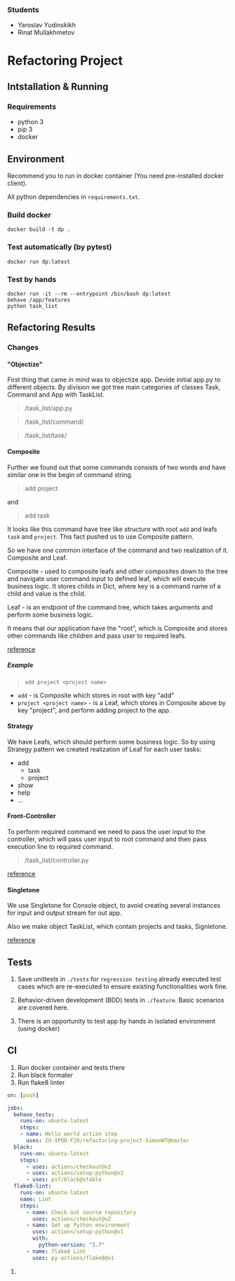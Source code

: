 ### Students
* Yaroslav Yudinskikh
* Rinat Mullakhmetov

# Refactoring Project

## Intstallation & Running
### Requirements
* python 3
* pip 3
* docker
## Environment
Recommend you to run in docker container (You need pre-installed docker client).

All python dependencies in ``requirements.txt``.

### Build docker
```console
docker build -t dp .
```

### Test automatically (by pytest)

```console
docker run dp:latest
```

### Test by hands
```console
docker run -it --rm --entrypoint /bin/bash dp:latest
behave /app/features
python task_list
```

## Refactoring Results
### Changes
#### "Objectize"
First thing that came in mind was to objectize app. Devide initial app.py to different objects. 
By division we got tree main categories of classes Task, Command and App with TaskList.

>/task_list/app.py

>/task_list/command/

>/task_list/task/
#### Composite
Further we found out that some commands consists of two words and have similar one in the begin of command string.
> add project <project name>

and 

> add task <project name> <task description>

It looks like this command have tree like structure with root `add` and leafs `task` and `project`. This fact pushed us to use Composite pattern.

So we have one common interface of the command and two realization of it. Composite and Leaf. 

Composite - used to composite leafs and other composites down to the tree and navigate user command input to defined leaf, which will execute business logic. It stores childs in Dict, where key is a command name of a child and value is the child.

Leaf - is an endpoint of the command tree, which takes arguments and perform some business logic.

It means that our application have the "root", which is Composite and stores other commands like children and pass user to required leafs.

[reference](https://refactoring.guru/design-patterns/composite)

##### Example
> `add project <project name> `

* `add` - is Composite which stores in root with key "add"
* `project <project name>` - is a Leaf, which stores in Composite above by key "project", and perform adding project to the app.
#### Strategy

We have Leafs, which should perform some business logic. So by using Strategy pattern we created realization of Leaf for each user tasks: 
- add
  - task
  - project
- show
- help
- ... 

#### Front-Controller
To perform required command we need to pass the user input to the controller, which will pass user input to root command and then pass execution line to required command.
>/task_list/controller.py

[reference](https://en.wikipedia.org/wiki/Front_controller)
#### Singletone
We use Singletone for Console object, to avoid creating several instances for input and output stream for out app.

Also we make object TaskList, which contain projects and tasks, Signletone.

[reference](https://refactoring.guru/design-patterns/singleton)
## Tests
1) Save unittests in ```./tests``` for `regression testing` already executed test cases which are re-executed to ensure existing functionalities work fine.

2) Behavior-driven development (BDD) tests in ```./feature```. Basic scenarios are covered here.

3) There is an opportunity to test app by hands in isolated environment (using docker)

## CI
1) Run docker container and tests there
2) Run black formater
3) Run flake8 linter

```yaml
on: [push]

jobs:
  behave_tests:
    runs-on: ubuntu-latest
    steps:
    - name: Hello world action step
      uses: IU-IPOD-F20/refactoring-project-SimonWT@master
  black:
    runs-on: ubuntu-latest
    steps:
      - uses: actions/checkout@v2
      - uses: actions/setup-python@v2
      - uses: psf/black@stable
  flake8-lint:
    runs-on: ubuntu-latest
    name: Lint
    steps:
      - name: Check out source repository
        uses: actions/checkout@v2
      - name: Set up Python environment
        uses: actions/setup-python@v1
        with:
          python-version: "3.7"
      - name: flake8 Lint
        uses: py-actions/flake8@v1
```
1) 